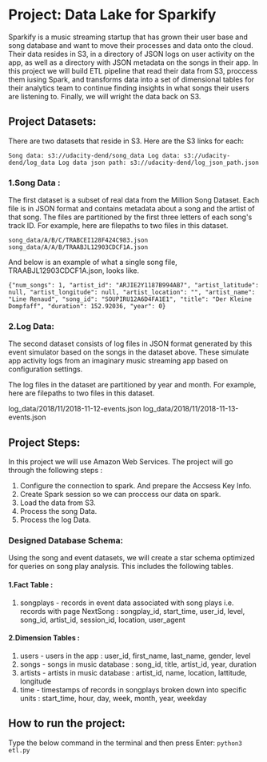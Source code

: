 # Project: Data Lake for Sparkify 
Sparkify is a music streaming startup that has grown their user base and song database and want to move their processes and data onto the cloud. Their data resides in S3, in a directory of JSON logs on user activity on the app, as well as a directory with JSON metadata on the songs in their app.
In this project we will build ETL pipeline that read their data from S3, proccess them iusing Spark, and transforms data into a set of dimensional tables for their analytics team to continue finding insights in what songs their users are listening to. Finally, we will wright the data back on S3.  
## Project Datasets: 
There are two datasets that reside in S3. Here are the S3 links for each:

`Song data: s3://udacity-dend/song_data
Log data: s3://udacity-dend/log_data
Log data json path: s3://udacity-dend/log_json_path.json`

### 1.Song Data :
The first dataset is a subset of real data from the Million Song Dataset. Each file is in JSON format and contains metadata about a song and the artist of that song. The files are partitioned by the first three letters of each song's track ID. For example, here are filepaths to two files in this dataset.

`song_data/A/B/C/TRABCEI128F424C983.json
song_data/A/A/B/TRAABJL12903CDCF1A.json`

And below is an example of what a single song file, TRAABJL12903CDCF1A.json, looks like.

`{"num_songs": 1, "artist_id": "ARJIE2Y1187B994AB7", "artist_latitude": null, "artist_longitude": null, "artist_location": "", "artist_name": "Line Renaud", "song_id": "SOUPIRU12A6D4FA1E1", "title": "Der Kleine Dompfaff", "duration": 152.92036, "year": 0}`

### 2.Log Data:
The second dataset consists of log files in JSON format generated by this event simulator based on the songs in the dataset above. These simulate app activity logs from an imaginary music streaming app based on configuration settings.

The log files in the dataset are partitioned by year and month. For example, here are filepaths to two files in this dataset.

log_data/2018/11/2018-11-12-events.json
log_data/2018/11/2018-11-13-events.json

## Project Steps:
In this project we will use Amazon Web Services. The project will go through the following steps :
1. Configure the connection to spark. And prepare the Accsess Key Info.
2. Create Spark session so we can proccess our data on spark.
3. Load the data from S3. 
4. Process the song Data.
5. Process the log Data.

### Designed Database Schema:
Using the song and event datasets, we will create a star schema optimized for queries on song play analysis. This includes the following tables.

#### 1.Fact Table :
1. songplays - records in event data associated with song plays i.e. records with page NextSong : songplay_id, start_time, user_id, level, song_id, artist_id, session_id, location, user_agent

#### 2.Dimension Tables :
1. users - users in the app : user_id, first_name, last_name, gender, level
2. songs - songs in music database : song_id, title, artist_id, year, duration
3. artists - artists in music database : artist_id, name, location, lattitude, longitude
4. time - timestamps of records in songplays broken down into specific units : start_time, hour, day, week, month, year, weekday
## How to run the project:
Type the  below command  in the terminal and then press Enter:
`python3 etl.py`
